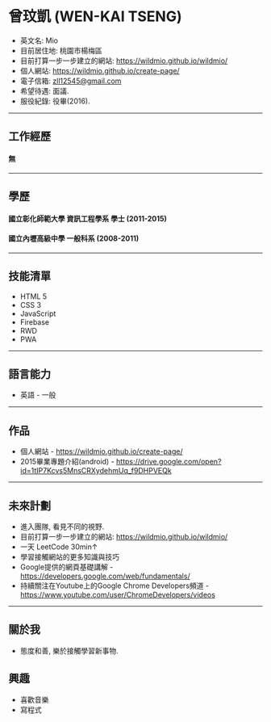 # 曾玟凱 (WEN-KAI TSENG)

* 英文名: Mio
* 目前居住地: 桃園市楊梅區
* 目前打算一步一步建立的網站: https://wildmio.github.io/wildmio/
* 個人網站: https://wildmio.github.io/create-page/
* 電子信箱: zll12545@gmail.com
* 希望待遇: 面議.
* 服役紀錄: 役畢(2016).

<hr>

## 工作經歷

#### 無

<hr>

## 學歷

#### 國立彰化師範大學 資訊工程學系 學士 (2011-2015)
#### 國立內壢高級中學 一般科系 (2008-2011)
 
<hr>

## 技能清單

 * HTML 5
 * CSS 3
 * JavaScript
 * Firebase
 * RWD
 * PWA
 
<hr>

## 語言能力

 * 英語 - 一般

<hr>

## 作品

 * 個人網站 - https://wildmio.github.io/create-page/
 * 2015畢業專題介紹(android) - https://drive.google.com/open?id=1tIP7Kcvs5MnsCRXydehmUq_f9DHPVEQk

<hr>

## 未來計劃
 * 進入團隊, 看見不同的視野.
 * 目前打算一步一步建立的網站: https://wildmio.github.io/wildmio/
 * 一天 LeetCode 30min↑
 * 學習接觸網站的更多知識與技巧
 * Google提供的網頁基礎講解 - https://developers.google.com/web/fundamentals/
 * 持續關注在Youtube上的Google Chrome Developers頻道 - https://www.youtube.com/user/ChromeDevelopers/videos

<hr>

## 關於我

 * 態度和善, 樂於接觸學習新事物.

## 興趣
 * 喜歡音樂
 * 寫程式
